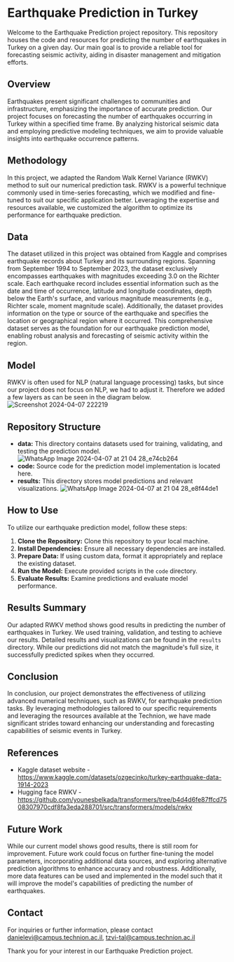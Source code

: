 # Earthquake Prediction in Turkey
Welcome to the Earthquake Prediction project repository.
This repository houses the code and resources for predicting the number of earthquakes in Turkey on a given day. Our main goal is to provide a reliable tool for forecasting seismic activity, aiding in disaster management and mitigation efforts.


## Overview
Earthquakes present significant challenges to communities and infrastructure, emphasizing the importance of accurate prediction. Our project focuses on forecasting the number of earthquakes occurring in Turkey within a specified time frame. By analyzing historical seismic data and employing predictive modeling techniques, we aim to provide valuable insights into earthquake occurrence patterns.


## Methodology
In this project, we adapted the Random Walk Kernel Variance (RWKV) method to suit our numerical prediction task. RWKV is a powerful technique commonly used in time-series forecasting, which we modified and fine-tuned to suit our specific application better. Leveraging the expertise and resources available, we customized the algorithm to optimize its performance for earthquake prediction.


## Data
The dataset utilized in this project was obtained from Kaggle and comprises earthquake records about Turkey and its surrounding regions. Spanning from September 1994 to September 2023, the dataset exclusively encompasses earthquakes with magnitudes exceeding 3.0 on the Richter scale. Each earthquake record includes essential information such as the date and time of occurrence, latitude and longitude coordinates, depth below the Earth's surface, and various magnitude measurements (e.g., Richter scale, moment magnitude scale). Additionally, the dataset provides information on the type or source of the earthquake and specifies the location or geographical region where it occurred. This comprehensive dataset serves as the foundation for our earthquake prediction model, enabling robust analysis and forecasting of seismic activity within the region.


## Model
RWKV is often used for NLP (natural language processing) tasks, but since our project does not focus on NLP, we had to adjust it. Therefore we added a few layers as can be seen in the diagram below.
![Screenshot 2024-04-07 222219](https://github.com/DanielLevi6/046211-Deep-Learning/assets/88712194/c4901f7e-f8c9-4b31-9d58-10795da04ea7)


## Repository Structure
- **data:** This directory contains datasets used for training, validating, and testing the prediction model. ![WhatsApp Image 2024-04-07 at 21 04 28_e74cb264](https://github.com/DanielLevi6/046211-Deep-Learning/assets/88712194/c96e8a3b-c3f8-4f27-8d41-56e13096ba48)
- **code:** Source code for the prediction model implementation is located here.
- **results:** This directory stores model predictions and relevant visualizations.
![WhatsApp Image 2024-04-07 at 21 04 28_e8f44de1](https://github.com/DanielLevi6/046211-Deep-Learning/assets/88712194/943feeb5-5404-42fb-9433-4372b0844a0b)


## How to Use
To utilize our earthquake prediction model, follow these steps:
1. **Clone the Repository:** Clone this repository to your local machine.
2. **Install Dependencies:** Ensure all necessary dependencies are installed.
3. **Prepare Data:** If using custom data, format it appropriately and replace the existing dataset.
4. **Run the Model:** Execute provided scripts in the `code` directory.
5. **Evaluate Results:** Examine predictions and evaluate model performance.


## Results Summary
Our adapted RWKV method shows good results in predicting the number of earthquakes in Turkey. We used training, validation, and testing to achieve our results. Detailed results and visualizations can be found in the `results` directory. While our predictions did not match the magnitude's full size, it successfully predicted spikes when they occurred.


## Conclusion
In conclusion, our project demonstrates the effectiveness of utilizing advanced numerical techniques, such as RWKV, for earthquake prediction tasks. By leveraging methodologies tailored to our specific requirements and leveraging the resources available at the Technion, we have made significant strides toward enhancing our understanding and forecasting capabilities of seismic events in Turkey.


## References
- Kaggle dataset website - https://www.kaggle.com/datasets/ozgecinko/turkey-earthquake-data-1914-2023
- Hugging face RWKV - https://github.com/younesbelkada/transformers/tree/b4d4d6fe87ffcd7508307970cdf8fa3eda288701/src/transformers/models/rwkv


## Future Work
While our current model shows good results, there is still room for improvement. Future work could focus on further fine-tuning the model parameters, incorporating additional data sources, and exploring alternative prediction algorithms to enhance accuracy and robustness.
Additionally, more data features can be used and implemented in the model such that it will improve the model's capabilities of predicting the number of earthquakes.

## Contact
For inquiries or further information, please contact danielevi@campus.technion.ac.il, tzvi-tal@campus.technion.ac.il

Thank you for your interest in our Earthquake Prediction project.
